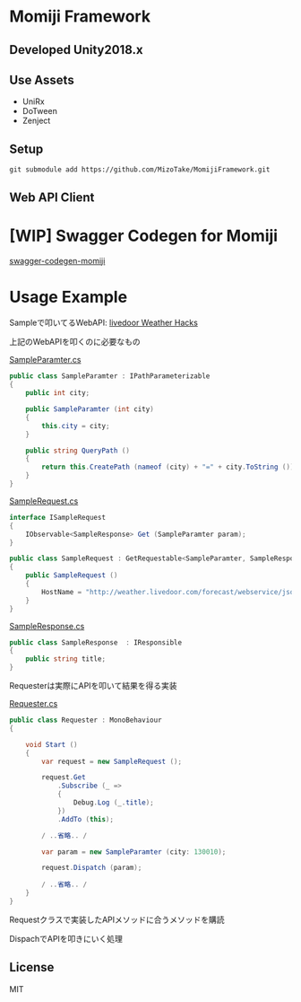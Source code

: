# Momiji Framework

## Developed Unity2018.x

## Use Assets
- UniRx
- DoTween
- Zenject

## Setup

```
git submodule add https://github.com/MizoTake/MomijiFramework.git
```

## Web API Client

# [WIP] Swagger Codegen for Momiji
[swagger-codegen-momiji](https://github.com/MizoTake/swagger-codegen-momiji)

# Usage Example

Sampleで叩いてるWebAPI: [livedoor Weather Hacks](http://weather.livedoor.com/weather_hacks/webservice)

上記のWebAPIを叩くのに必要なもの

[SampleParamter.cs](https://github.com/MizoTake/MomijiFramework/blob/master/Example/SampleRequest/Scripts/Sample/SampleParamter.cs)
```csharp:SampleParamter.cs
public class SampleParamter : IPathParameterizable
{
	public int city;

	public SampleParamter (int city)
	{
		this.city = city;
	}

	public string QueryPath ()
	{
		return this.CreatePath (nameof (city) + "=" + city.ToString ());
	}
}
```

[SampleRequest.cs](https://github.com/MizoTake/MomijiFramework/blob/master/Example/SampleRequest/Scripts/Sample/SampleRequest.cs)
```csharp:SampleRequest.cs
interface ISampleRequest
{
	IObservable<SampleResponse> Get (SampleParamter param);
}

public class SampleRequest : GetRequestable<SampleParamter, SampleResponse>, ISampleRequest
{
	public SampleRequest ()
	{
		HostName = "http://weather.livedoor.com/forecast/webservice/json/v1";
	}
}
```

[SampleResponse.cs](https://github.com/MizoTake/MomijiFramework/blob/master/Example/SampleRequest/Scripts/Sample/SampleResponse.cs)
```csharp:SampleParamter.cs
public class SampleResponse  : IResponsible
{
	public string title;
}
```

Requesterは実際にAPIを叩いて結果を得る実装

[Requester.cs](https://github.com/MizoTake/MomijiFramework/blob/master/Example/SampleRequest/Scripts/Requester.cs)
```csharp:SampleParamter.cs
public class Requester : MonoBehaviour
{

	void Start ()
	{
		var request = new SampleRequest ();

		request.Get 
			.Subscribe (_ =>
			{
				Debug.Log (_.title);
			})
			.AddTo (this);

		/ ..省略.. /

		var param = new SampleParamter (city: 130010);

		request.Dispatch (param);
		
		/ ..省略.. /
	}
}
```

Requestクラスで実装したAPIメソッドに合うメソッドを購読

DispachでAPIを叩きにいく処理

## License
MIT
